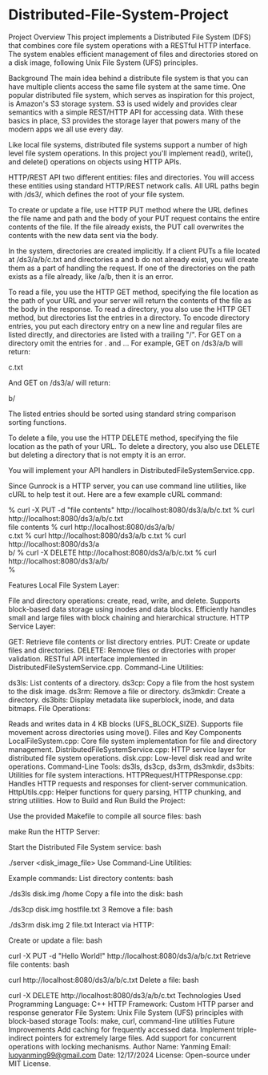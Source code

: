# Distributed-File-System-Project
Project Overview
This project implements a Distributed File System (DFS) that combines core file system operations with a RESTful HTTP interface. The system enables efficient management of files and directories stored on a disk image, following Unix File System (UFS) principles.

Background
The main idea behind a distribute file system is that you can have multiple clients access the same file system at the same time. One popular distributed file system, which serves as inspiration for this project, is Amazon's S3 storage system. S3 is used widely and provides clear semantics with a simple REST/HTTP API for accessing data. With these basics in place, S3 provides the storage layer that powers many of the modern apps we all use every day.

Like local file systems, distributed file systems support a number of high level file system operations. In this project you'll implement read(), write(), and delete() operations on objects using HTTP APIs.

HTTP/REST API
two different entities: files and directories. You will access these entities using standard HTTP/REST network calls. All URL paths begin with /ds3/, which defines the root of your file system.

To create or update a file, use HTTP PUT method where the URL defines the file name and path and the body of your PUT request contains the entire contents of the file. If the file already exists, the PUT call overwrites the contents with the new data sent via the body.

In the system, directories are created implicitly. If a client PUTs a file located at /ds3/a/b/c.txt and directories a and b do not already exist, you will create them as a part of handling the request. If one of the directories on the path exists as a file already, like /a/b, then it is an error.

To read a file, you use the HTTP GET method, specifying the file location as the path of your URL and your server will return the contents of the file as the body in the response. To read a directory, you also use the HTTP GET method, but directories list the entries in a directory. To encode directory entries, you put each directory entry on a new line and regular files are listed directly, and directories are listed with a trailing "/". For GET on a directory omit the entries for . and ... For example, GET on /ds3/a/b will return:

c.txt

And GET on /ds3/a/ will return:

b/

The listed entries should be sorted using standard string comparison sorting functions.

To delete a file, you use the HTTP DELETE method, specifying the file location as the path of your URL. To delete a directory, you also use DELETE but deleting a directory that is not empty it is an error.

You will implement your API handlers in DistributedFileSystemService.cpp.

Since Gunrock is a HTTP server, you can use command line utilities, like cURL to help test it out. Here are a few example cURL command:

% curl -X PUT -d "file contents" http://localhost:8080/ds3/a/b/c.txt 
% curl http://localhost:8080/ds3/a/b/c.txt                          
file contents
% curl http://localhost:8080/ds3/a/b/     
c.txt
% curl http://localhost:8080/ds3/a/b 
c.txt
% curl http://localhost:8080/ds3/a  
b/
% curl -X DELETE http://localhost:8080/ds3/a/b/c.txt
% curl http://localhost:8080/ds3/a/b/               
% 


Features
Local File System Layer:

File and directory operations: create, read, write, and delete.
Supports block-based data storage using inodes and data blocks.
Efficiently handles small and large files with block chaining and hierarchical structure.
HTTP Service Layer:

GET: Retrieve file contents or list directory entries.
PUT: Create or update files and directories.
DELETE: Remove files or directories with proper validation.
RESTful API interface implemented in DistributedFileSystemService.cpp.
Command-Line Utilities:

ds3ls: List contents of a directory.
ds3cp: Copy a file from the host system to the disk image.
ds3rm: Remove a file or directory.
ds3mkdir: Create a directory.
ds3bits: Display metadata like superblock, inode, and data bitmaps.
File Operations:

Reads and writes data in 4 KB blocks (UFS_BLOCK_SIZE).
Supports file movement across directories using move().
Files and Key Components
LocalFileSystem.cpp: Core file system implementation for file and directory management.
DistributedFileSystemService.cpp: HTTP service layer for distributed file system operations.
disk.cpp: Low-level disk read and write operations.
Command-Line Tools:
ds3ls, ds3cp, ds3rm, ds3mkdir, ds3bits: Utilities for file system interactions.
HTTPRequest/HTTPResponse.cpp: Handles HTTP requests and responses for client-server communication.
HttpUtils.cpp: Helper functions for query parsing, HTTP chunking, and string utilities.
How to Build and Run
Build the Project:

Use the provided Makefile to compile all source files:
bash

make
Run the HTTP Server:

Start the Distributed File System service:
bash

./server <disk_image_file>
Use Command-Line Utilities:

Example commands:
List directory contents:
bash

./ds3ls disk.img /home
Copy a file into the disk:
bash

./ds3cp disk.img hostfile.txt 3
Remove a file:
bash

./ds3rm disk.img 2 file.txt
Interact via HTTP:

Create or update a file:
bash

curl -X PUT -d "Hello World!" http://localhost:8080/ds3/a/b/c.txt
Retrieve file contents:
bash

curl http://localhost:8080/ds3/a/b/c.txt
Delete a file:
bash

curl -X DELETE http://localhost:8080/ds3/a/b/c.txt
Technologies Used
Programming Language: C++
HTTP Framework: Custom HTTP parser and response generator
File System: Unix File System (UFS) principles with block-based storage
Tools: make, curl, command-line utilities
Future Improvements
Add caching for frequently accessed data.
Implement triple-indirect pointers for extremely large files.
Add support for concurrent operations with locking mechanisms.
Author
Name: Yanming
Email: luoyanming99@gmail.com
Date: 12/17/2024
License: Open-source under MIT License.
